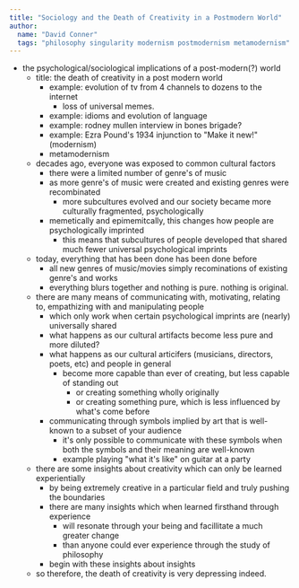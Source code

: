 ```yaml
---
title: "Sociology and the Death of Creativity in a Postmodern World"
author:
  name: "David Conner"
  tags: "philosophy singularity modernism postmodernism metamodernism"
---
```


- the psychological/sociological implications of a post-modern(?) world
  - title: the death of creativity in a post modern world
    - example: evolution of tv from 4 channels to dozens to the internet
      - loss of universal memes.
    - example: idioms and evolution of language
    - example: rodney mullen interview in bones brigade?
    - example: Ezra Pound's 1934 injunction to "Make it new!" (modernism)
    - metamodernism
  - decades ago, everyone was exposed to common cultural factors
    - there were a limited number of genre's of music
    - as more genre's of music were created and existing genres were recombinated
      - more subcultures evolved and our society became more culturally fragmented, psychologically 
    - memetically and epimemitcally, this changes how people are psychologically imprinted
      - this means that subcultures of people developed that shared much fewer universal psychological imprints
  - today, everything that has been done has been done before
    - all new genres of music/movies simply recominations of existing genre's and works
    - everything blurs together and nothing is pure.  nothing is original.
  - there are many means of communicating with, motivating, relating to, empathizing with and manipulating people
    - which only work when certain psychological imprints are (nearly) universally shared
    - what happens as our cultural artifacts become less pure and more diluted?
    - what happens as our cultural articifers (musicians, directors, poets, etc) and people in general
      - become more capable than ever of creating, but less capable of standing out 
        - or creating something wholly originally 
        - or creating something pure, which is less influenced by what's come before
    - communicating through symbols implied by art that is well-known to a subset of your audience
      - it's only possible to communicate with these symbols when both the symbols and their meaning are well-known
      - example playing "what it's like" on guitar at a party
  - there are some insights about creativity which can only be learned experientially
    - by being extremely creative in a particular field and truly pushing the boundaries
    - there are many insights which when learned firsthand through experience
      - will resonate through your being and facillitate a much greater change
      - than anyone could ever experience through the study of philosophy
    - begin with these insights about insights
  - so therefore, the death of creativity is very depressing indeed.
